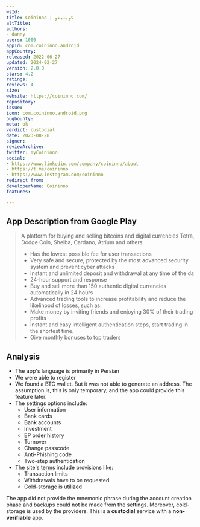 ```yaml
---
wsId: 
title: Coininno | کوینینو
altTitle: 
authors:
- danny
users: 1000
appId: com.coininno.android
appCountry: 
released: 2022-06-27
updated: 2024-02-27
version: 2.0.0
stars: 4.2
ratings: 
reviews: 4
size: 
website: https://coininno.com/
repository: 
issue: 
icon: com.coininno.android.png
bugbounty: 
meta: ok
verdict: custodial
date: 2023-08-28
signer: 
reviewArchive: 
twitter: myCoininno
social:
- https://www.linkedin.com/company/coininno/about
- https://t.me/coininno
- https://www.instagram.com/coininno
redirect_from: 
developerName: Coininno
features: 

---
```


## App Description from Google Play

> A platform for buying and selling bitcoins and digital currencies Tetra, Dodge Coin, Sheiba, Cardano, Atrium and others.
> - Has the lowest possible fee for user transactions
> - Very safe and secure, protected by the most advanced security system and prevent cyber attacks
> - Instant and unlimited deposit and withdrawal at any time of the da
> - 24-hour support and response
> - Buy and sell more than 150 authentic digital currencies automatically in 24 hours
> - Advanced trading tools to increase profitability and reduce the likelihood of losses, such as:
> - Make money by inviting friends and enjoying 30% of their trading profits
> - Instant and easy intelligent authentication steps, start trading in the shortest time.
> - Give monthly bonuses to top traders

## Analysis 

- The app's language is primarily in Persian
- We were able to register
- We found a BTC wallet. But it was not able to generate an address. The assumption is, this is only temporary, and the app could provide this feature later. 
- The settings options include:
  - User information
  - Bank cards
  - Bank accounts
  - Investment
  - EP order history
  - Turnover
  - Change passcode
  - Anti-Phishing code
  - Two-step authentication
- The site's [terms](https://coininno.com/terms) include provisions like:
  - Transaction limits
  - Withdrawals have to be requested
  - Cold-storage is utilized

The app did not provide the mnemonic phrase during the account creation phase and backups could not be made from the settings. Moreover, cold-storage is used by the providers. This is a **custodial** service with a **non-verifiable** app.
